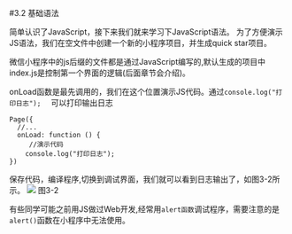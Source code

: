#3.2 基础语法

简单认识了JavaScript，接下来我们就来学习下JavaScript语法。
为了方便演示JS语法，我们在空文件中创建一个新的小程序项目，并生成quick star项目。


微信小程序中的js后缀的文件都是通过JavaScript编写的,默认生成的项目中index.js是控制第一个界面的逻辑(后面章节会介绍)。

onLoad函数是最先调用的，我们在这个位置演示JS代码。通过```console.log("打印日志");  ``` 可以打印输出日志


```
Page({
  //...
  onLoad: function () {
     //演示代码
    console.log("打印日志");  
})
```
保存代码，编译程序,切换到调试界面，我们就可以看到日志输出了，如图3-2所示。
![](/assets/图3-2.png) 图3-2

有些同学可能之前用JS做过Web开发,经常用```alert函数```调试程序，需要注意的是```alert()```函数在小程序中无法使用。